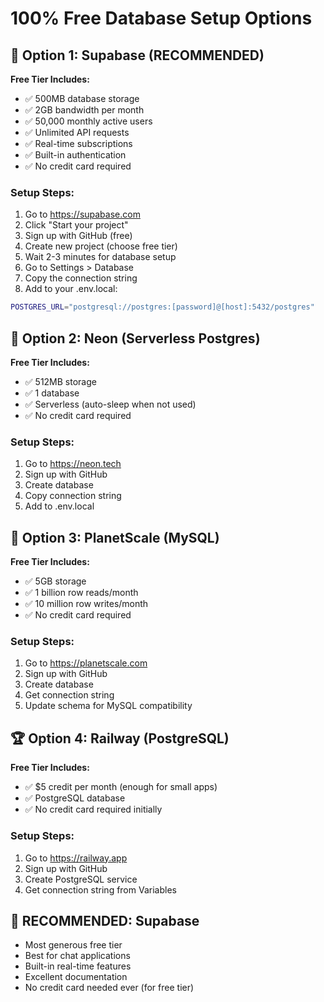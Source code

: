# 100% Free Database Setup Options

## 🥇 Option 1: Supabase (RECOMMENDED)
**Free Tier Includes:**
- ✅ 500MB database storage
- ✅ 2GB bandwidth per month
- ✅ 50,000 monthly active users
- ✅ Unlimited API requests
- ✅ Real-time subscriptions
- ✅ Built-in authentication
- ✅ No credit card required

### Setup Steps:
1. Go to https://supabase.com
2. Click "Start your project" 
3. Sign up with GitHub (free)
4. Create new project (choose free tier)
5. Wait 2-3 minutes for database setup
6. Go to Settings > Database
7. Copy the connection string
8. Add to your .env.local:

```bash
POSTGRES_URL="postgresql://postgres:[password]@[host]:5432/postgres"
```

## 🥈 Option 2: Neon (Serverless Postgres)
**Free Tier Includes:**
- ✅ 512MB storage
- ✅ 1 database
- ✅ Serverless (auto-sleep when not used)
- ✅ No credit card required

### Setup Steps:
1. Go to https://neon.tech
2. Sign up with GitHub
3. Create database
4. Copy connection string
5. Add to .env.local

## 🥉 Option 3: PlanetScale (MySQL)
**Free Tier Includes:**
- ✅ 5GB storage
- ✅ 1 billion row reads/month
- ✅ 10 million row writes/month
- ✅ No credit card required

### Setup Steps:
1. Go to https://planetscale.com
2. Sign up with GitHub
3. Create database
4. Get connection string
5. Update schema for MySQL compatibility

## 🏆 Option 4: Railway (PostgreSQL)
**Free Tier Includes:**
- ✅ $5 credit per month (enough for small apps)
- ✅ PostgreSQL database
- ✅ No credit card required initially

### Setup Steps:
1. Go to https://railway.app
2. Sign up with GitHub
3. Create PostgreSQL service
4. Get connection string from Variables

## 🎯 RECOMMENDED: Supabase
- Most generous free tier
- Best for chat applications
- Built-in real-time features
- Excellent documentation
- No credit card needed ever (for free tier)